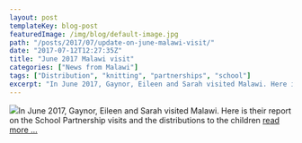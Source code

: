 ```yaml
---
layout: post
templateKey: blog-post
featuredImage: /img/blog/default-image.jpg
path: "/posts/2017/07/update-on-june-malawi-visit/"
date: "2017-07-12T12:27:35Z"
title: "June 2017 Malawi visit"
categories: ["News from Malawi"]
tags: ["Distribution", "knitting", "partnerships", "school"]
excerpt: "In June 2017, Gaynor, Eileen and Sarah visited Malawi. Here is their report on the School Partnersh..."
---
```


[![](https://www.africanvision.org.uk/africa-vision-news/wp-content/uploads/2017/07/Knitting-300x199.jpg)](https://www.africanvision.org.uk/africa-vision-news/wp-content/uploads/2017/07/Knitting.jpg)In June 2017, Gaynor, Eileen and Sarah visited Malawi. Here is their report on the School Partnership visits and the distributions to the children [read more ...](https://www.africanvision.org.uk/africa-vision-news/wp-content/uploads/2017/08/School-Partnership-and-Distributions-2017.pdf)
